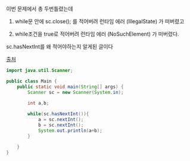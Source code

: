 이번 문제에서 총 두번틀렸는데

1. while문 안에 sc.close(); 를 적어버려
    런타임 에러 (IllegalState) 가 떠버렸고

2. while조건을 true로 적어버려
런타임 에러 (NoSuchElement) 가 떠버렸다.

sc.hasNextInt를 왜 적어야하는지 알게된 글이다

[출처](https://cordingdiary.tistory.com/45)

```java
import java.util.Scanner;

public class Main {
    public static void main(String[] args) {
        Scanner sc = new Scanner(System.in);

        int a,b;
        
        while(sc.hasNextInt()){
            a = sc.nextInt();
            b = sc.nextInt();
            System.out.println(a+b);
        }

    }
}
```


